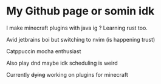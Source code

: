 # My Github page or somin idk

I make minecraft plugins with java ig ? Learning rust too.

Avid jetbrains boi but switching to nvim (is happening trust)

Catppuccin mocha enthusiast 

Also play dnd maybe idk scheduling is weird

Currently ~~dying~~ working on plugins for minecraft 
<!--
Here are some ideas to get you started:

- 🔭 I’m currently working on ...
- 🌱 I’m currently learning ...
- 👯 I’m looking to collaborate on ...
- 🤔 I’m looking for help with ...
- 💬 Ask me about ...
- 📫 How to reach me: ...
- 😄 Pronouns: ...
- ⚡ Fun fact: ...
-->
